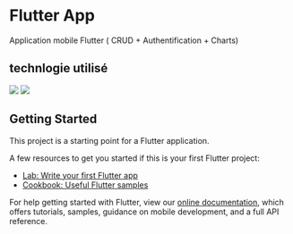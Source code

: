 # Flutter App
Application mobile Flutter ( CRUD + Authentification + Charts)
## technlogie utilisé 
<div>
<img src="https://img.icons8.com/fluency/50/000000/flutter.png"/>

<img src="https://img.icons8.com/color/48/000000/dart.png"/>
  </div>
  
  
  
## Getting Started

This project is a starting point for a Flutter application.

A few resources to get you started if this is your first Flutter project:

- [Lab: Write your first Flutter app](https://flutter.dev/docs/get-started/codelab)
- [Cookbook: Useful Flutter samples](https://flutter.dev/docs/cookbook)

For help getting started with Flutter, view our
[online documentation](https://flutter.dev/docs), which offers tutorials,
samples, guidance on mobile development, and a full API reference.
